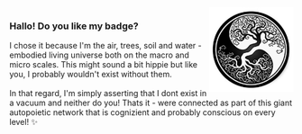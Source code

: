 <img align="right" src="https://github.com/Joshfairhead/Joshfairhead/blob/master/treeyangyin.jpg" alt="From little things big things grow" width=150px height=150px/>


### Hallo! Do you like my badge?

I chose it because I'm the air, trees, soil and water - embodied living universe both on the macro and micro scales. This might sound a bit hippie but like you, I probably wouldn't exist without them. 
<br> </br>
In that regard, I'm simply asserting that I dont exist in a vacuum and neither do you! Thats it - were connected as part of this giant autopoietic network that is cognizient and probably conscious on every level! ✨ 




<!--
**Joshfairhead/Joshfairhead** is a ✨ _special_ ✨ repository because its `README.md` (this file) appears on your GitHub profile.

Here are some ideas to get you started:

- 🔭 I’m currently working on ...
- 🌱 I’m currently learning ...
- 👯 I’m looking to collaborate on ...
- 🤔 I’m looking for help with ...
- 💬 Ask me about ...
- 📫 How to reach me: ...
- 😄 Pronouns: ...
- ⚡ Fun fact: ...
-->
